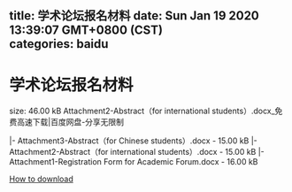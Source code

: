
title: 学术论坛报名材料
date: Sun Jan 19 2020 13:39:07 GMT+0800 (CST)    
categories: baidu
---

# 学术论坛报名材料
size: 46.00 kB
 Attachment2-Abstract（for international students）.docx_免费高速下载|百度网盘-分享无限制
 
|- Attachment3-Abstract（for Chinese students）.docx - 15.00 kB
|- Attachment2-Abstract（for international students）.docx - 15.00 kB
|- Attachment1-Registration Form for Academic Forum.docx - 16.00 kB

[How to download](https://bpcam.bemobtrk.com/go/2ceec3aa-1ca2-46d6-b9ff-aaa5c184517c?jno=1380)